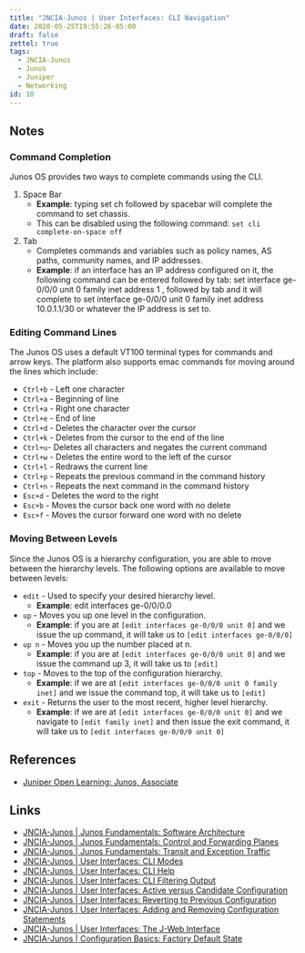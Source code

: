 ```yaml
---
title: "JNCIA-Junos | User Interfaces: CLI Navigation"
date: 2020-05-25T19:55:26-05:00
draft: false
zettel: true
tags:
  - JNCIA-Junos
  - Junos
  - Juniper
  - Networking
id: 10
---
```

## Notes
### Command Completion
Junos OS provides two ways to complete commands using the CLI. 

  1. Space Bar
     * **Example**: typing set ch followed by spacebar will complete the command to set chassis. 
     * This can be disabled using the following command: `set cli complete-on-space off`
  1. Tab
     * Completes commands and variables such as policy names, AS paths, community names, and IP addresses.
     * **Example**: if an interface has an IP address configured on it, the following command can be entered followed by tab: set interface ge-0/0/0 unit 0 family inet address 1 , followed by tab and it will complete to set interface ge-0/0/0 unit 0 family inet address 10.0.1.1/30 or whatever the IP address is set to.

### Editing Command Lines
The Junos OS uses a default VT100 terminal types for commands and arrow keys. The platform also supports emac commands for moving around the lines which include:

  * `Ctrl+b` - Left one character
  * `Ctrl+a` - Beginning of line
  * `Ctrl+a` - Right one character
  * `Ctrl+e` - End of line
  * `Ctrl+d` - Deletes the character over the cursor
  * `Ctrl+k` - Deletes from the cursor to the end of the line
  * `Ctrl+u`- Deletes all characters and negates the current command
  * `Ctrl+w` - Deletes the entire word to the left of the cursor
  * `Ctrl+l` - Redraws the current line
  * `Ctrl+p` - Repeats the previous command in the command history
  * `Ctrl+n` - Repeats the next command in the command history
  * `Esc+d` - Deletes the word to the right
  * `Esc+b` - Moves the cursor back one word with no delete
  * `Esc+f` - Moves the cursor forward one word with no delete

### Moving Between Levels
Since the Junos OS is a hierarchy configuration, you are able to move between the hierarchy levels. The following options are available to move between levels:

  * `edit` - Used to specify your desired hierarchy level. 
    * **Example**: edit interfaces ge-0/0/0.0 
  * `up` - Moves you up one level in the configuration. 
    * **Example**: if you are at `[edit interfaces ge-0/0/0 unit 0]` and we issue the up command, it will take us to `[edit interfaces ge-0/0/0]`
  * `up n` - Moves you up the number placed at n. 
    * **Example**: if you are at `[edit interfaces ge-0/0/0 unit 0]` and we issue the command up 3, it will take us to `[edit]` 
  * `top` - Moves to the top of the configuration hierarchy. 
    * **Example**: if we are at `[edit interfaces ge-0/0/0 unit 0 family inet]` and we issue the command top, it will take us to `[edit]`
  * `exit` - Returns the user to the most recent, higher level hierarchy. 
    * **Example**: if we are at `[edit interfaces ge-0/0/0 unit 0]` and we navigate to `[edit family inet]` and then issue the exit command, it will take us to `[edit interfaces ge-0/0/0 unit 0]`

## References
  * [Juniper Open Learning: Junos, Associate](https://cloud.contentraven.com/junosgenius/learningpath-detail/1004/3/0/1)

## Links
  * [JNCIA-Junos | Junos Fundamentals: Software Architecture](202005251440-JNCIA-Junos-Junos-Software-Architecture.md)
  * [JNCIA-Junos | Junos Fundamentals: Control and Forwarding Planes](202005251450-JNCIA-Junos-Junos-Fundamentals-Control-and-Forwarding-Planes.md)
  * [JNCIA-Junos | Junos Fundamentals: Transit and Exception Traffic](202005251905-JNCIA-Junos-Junos-Fundamentals-Transit-and-Exception-Traffic.md)
  * [JNCIA-Junos | User Interfaces: CLI Modes](202005251910-JNCIA-Junos-User-Interfaces-CLI-Modes.md)
  * [JNCIA-Junos | User Interfaces: CLI Help](202005251940-JNCIA-Junos-User-Interfaces-CLI-Help.md)
  * [JNCIA-Junos | User Interfaces: CLI Filtering Output](202005252000-JNCIA-Junos-User-Interfaces-CLI-Filtering-Output.md)
  * [JNCIA-Junos | User Interfaces: Active versus Candidate Configuration](202005260819-JNCIA-Junos-User-Interfaces-Active-Versus-Candidate-Configuration.md)
  * [JNCIA-Junos | User Interfaces: Reverting to Previous Configuration](202005260853-JNCIA-Junos-User-Interfaces-Reverting-to-Previous-Configuration.md)
  * [JNCIA-Junos | User Interfaces: Adding and Removing Configuration Statements](202005260858-JNCIA-Junos-User-Interfaces-Adding-Removing-Configuration-Statements.md)
  * [JNCIA-Junos | User Interfaces: The J-Web Interface](202005260903-JNCIA-Junos-User-Interfaces-J-Web-Interface.md)
  * [JNCIA-Junos | Configuration Basics: Factory Default State](202005260925-JNCIA-Junos-Configuration-Basics-Factory-Default-State.md)